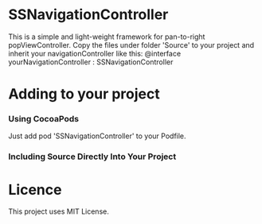 # SSNavigationController
This is a simple and light-weight framework for pan-to-right popViewController.
Copy the files under folder 'Source' to your project and inherit your navigationController like this:
@interface yourNavigationController : SSNavigationController


# Adding to your project
### Using CocoaPods
Just add pod 'SSNavigationController' to your Podfile.

### Including Source Directly Into Your Project

# Licence
This project uses MIT License.

